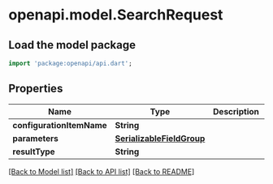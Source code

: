 # openapi.model.SearchRequest

## Load the model package
```dart
import 'package:openapi/api.dart';
```

## Properties
Name | Type | Description | Notes
------------ | ------------- | ------------- | -------------
**configurationItemName** | **String** |  | [optional] 
**parameters** | [**SerializableFieldGroup**](SerializableFieldGroup.md) |  | [optional] 
**resultType** | **String** |  | [optional] 

[[Back to Model list]](../README.md#documentation-for-models) [[Back to API list]](../README.md#documentation-for-api-endpoints) [[Back to README]](../README.md)


